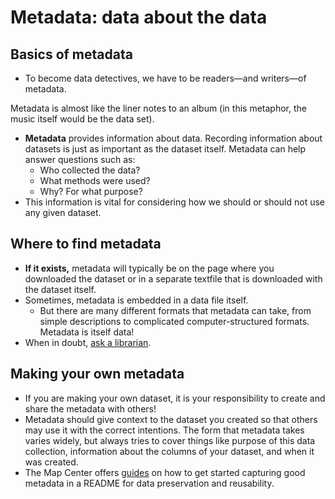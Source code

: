 # Metadata: data about the data

## Basics of metadata

* To become data detectives, we have to be readers—and writers—of metadata.

<aside>

Metadata is almost like the liner notes to an album (in this metaphor, the music itself would be the data set).

</aside>

* **Metadata** provides information about data. Recording information about datasets is just as important as the dataset itself. Metadata can help answer questions such as:
    * Who collected the data?
    * What methods were used?
    * Why? For what purpose?
* This information is vital for considering how we should or should not use any given dataset. 

## Where to find metadata

* **If it exists,** metadata will typically be on the page where you downloaded the dataset or in a separate textfile that is downloaded with the dataset itself.
* Sometimes, metadata is embedded in a data file itself.
    * But there are many different formats that metadata can take, from simple descriptions to complicated computer-structured formats. Metadata is itself data!
* When in doubt, [ask a librarian](https://www.leventhalmap.org/research/geospatial/).

## Making your own metadata

* If you are making your own dataset, it is your responsibility to create and share the metadata with others! 
* Metadata should give context to the dataset you created so that others may use it with the correct intentions. The form that metadata takes varies widely, but always tries to cover things like purpose of this data collection, information about the columns of your dataset, and when it was created. 
* The Map Center offers [guides](https://geoservices.leventhalmap.org/cartinal/guides/readme-instructions.html) on how to get started capturing good metadata in a README for data preservation and reusability.
